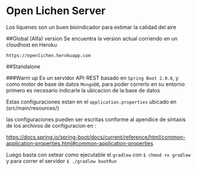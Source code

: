 # Open Lichen Server
Los liquenes son un buen bioindicador para estimar la calidad del aire

##Global (Alfa) version
Se encuentra la version actual corriendo en un cloudhost en Heroku

`https://openlichen.herokuapp.com`

##Standalone

###Warm up
Es un servidor API-REST basado en `Spring Boot 2.0.6`, y como motor de base
de datos `MongoDB`, para poder correrlo en su entorno primero es necesario 
indicarle la ubicacion de la base de datos

Estas configuraciones estan en el `application.properties` ubicado en 
(src/main/resources/)

las configuraciones pueden ser escritas conforme al apendice de sintaxis de
los archivos de configuracion en :

https://docs.spring.io/spring-boot/docs/current/reference/html/common-application-properties.html#common-application-properties

Luego basta con setear como ejecutable el `gradlew` con `$ chmod +x gradlew`  
y para correr el servidor
`$ ./gradlew bootRun`







